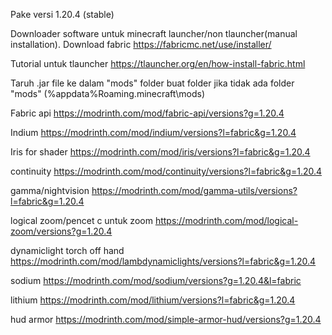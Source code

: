 Pake versi 1.20.4 (stable)

Downloader software untuk minecraft launcher/non tlauncher(manual installation).
Download fabric https://fabricmc.net/use/installer/

Tutorial untuk tlauncher
https://tlauncher.org/en/how-install-fabric.html


Taruh .jar file ke dalam "mods" folder buat folder jika tidak ada folder "mods" (%appdata%Roaming\.minecraft\mods)

Fabric api https://modrinth.com/mod/fabric-api/versions?g=1.20.4

Indium https://modrinth.com/mod/indium/versions?l=fabric&g=1.20.4

Iris for shader https://modrinth.com/mod/iris/versions?l=fabric&g=1.20.4

continuity https://modrinth.com/mod/continuity/versions?l=fabric&g=1.20.4

gamma/nightvision https://modrinth.com/mod/gamma-utils/versions?l=fabric&g=1.20.4

logical zoom/pencet c untuk zoom https://modrinth.com/mod/logical-zoom/versions?g=1.20.4

dynamiclight torch off hand https://modrinth.com/mod/lambdynamiclights/versions?l=fabric&g=1.20.4

sodium https://modrinth.com/mod/sodium/versions?g=1.20.4&l=fabric

lithium https://modrinth.com/mod/lithium/versions?l=fabric&g=1.20.4

hud armor https://modrinth.com/mod/simple-armor-hud/versions?g=1.20.4
